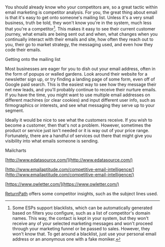 You should already know who your competitors are, so a great tactic within email marketing is competitor analysis. For you, the great thing about email is that it's easy to get onto someone's mailing list. Unless it's a very small business, truth be told, they won't know you're in the system, much less that you're a competitor[^1]. This makes it easy to see their current customer journey, what emails are being sent out and when, what changes when you continually interact with their emails and site, how often they reach out to you, their go to market strategy, the messaging used, and even how they code their emails.

Getting onto the mailing list

Most businesses are eager for you to dish out your email address, often in the form of popups or walled gardens. Look around their website for a newsletter sign up, or try finding a landing page of some form, even off of Google paid search. This is the easiest way to see how they message their net new leads, and you'll probably continue to receive their nurture emails. If you have the time, you might want to use multiple email addresses on different machines \(or clear cookies\) and input different user info, such as firmographics or interests, and see what messaging they serve up to your segment.

Ideally it would be nice to see what the customers receive. If you wish to become a customer, then that's not a problem. However, sometimes the product or service just isn't needed or it is way out of your price range. Fortunately, there are a handful of services out there that might give you visibility into what emails someone is sending.

Mailcharts

[http://www.edatasource.com/](http://www.edatasource.com/)

[http://www.emailaptitude.com/competitive-email-intelligence/](http://www.emailaptitude.com/competitive-email-intelligence/)

[https://www.owletter.com/](https://www.owletter.com/)

[ReturnPath](https://returnpath.com/solutions/email-deliverability-optimization/inbox-insight/) offers some competitor insights, such as the subject lines used.

[^1]: Some ESPs support blacklists, which can be automatically generated based on filters you configure, such as a list of competitor's domain names. This way, the contact is kept in your system, but they won't receive any of your selected marketing messages and won't proceed through your marketing funnel or be passed to sales. However, they won't know that. To get around a blacklist, just use your personal email address or an anonymous one with a fake moniker.

